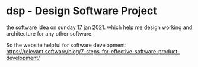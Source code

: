 # dsp - Design Software Project
the software idea on sunday 17 jan 2021. which help me design working and architecture for any other software.

So the website helpful for software development: https://relevant.software/blog/7-steps-for-effective-software-product-development/
